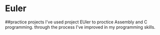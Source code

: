 # Euler
##practice projects
I've used project EUler to proctice Assembly and C programming. through the process 
I've improved in my programming skills.
